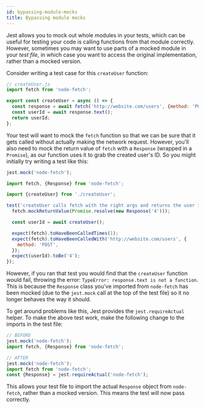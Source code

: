 ```yaml
---
id: bypassing-module-mocks
title: Bypassing module mocks
---
```


Jest allows you to mock out whole modules in your tests, which can be useful for testing your code is calling functions from that module correctly. However, sometimes you may want to use parts of a mocked module in your _test file_, in which case you want to access the original implementation, rather than a mocked version.

Consider writing a test case for this `createUser` function:

```javascript
// createUser.js
import fetch from 'node-fetch';

export const createUser = async () => {
  const response = await fetch('http://website.com/users', {method: 'POST'});
  const userId = await response.text();
  return userId;
};
```

Your test will want to mock the `fetch` function so that we can be sure that it gets called without actually making the network request. However, you'll also need to mock the return value of `fetch` with a `Response` (wrapped in a `Promise`), as our function uses it to grab the created user's ID. So you might initially try writing a test like this:

```javascript
jest.mock('node-fetch');

import fetch, {Response} from 'node-fetch';

import {createUser} from './createUser';

test('createUser calls fetch with the right args and returns the user id', async () => {
  fetch.mockReturnValue(Promise.resolve(new Response('4')));

  const userId = await createUser();

  expect(fetch).toHaveBeenCalledTimes(1);
  expect(fetch).toHaveBeenCalledWith('http://website.com/users', {
    method: 'POST',
  });
  expect(userId).toBe('4');
});
```

However, if you ran that test you would find that the `createUser` function would fail, throwing the error: `TypeError: response.text is not a function`. This is because the `Response` class you've imported from `node-fetch` has been mocked (due to the `jest.mock` call at the top of the test file) so it no longer behaves the way it should.

To get around problems like this, Jest provides the `jest.requireActual` helper. To make the above test work, make the following change to the imports in the test file:

```javascript
// BEFORE
jest.mock('node-fetch');
import fetch, {Response} from 'node-fetch';
```

```javascript
// AFTER
jest.mock('node-fetch');
import fetch from 'node-fetch';
const {Response} = jest.requireActual('node-fetch');
```

This allows your test file to import the actual `Response` object from `node-fetch`, rather than a mocked version. This means the test will now pass correctly.
